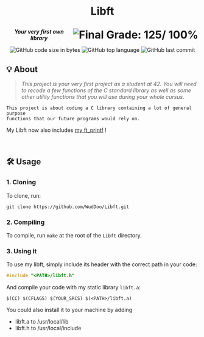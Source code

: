 <h1>
	<p align="center">Libft</p>
	<img align="right" alt="Final Grade: 125/ 100%" src="https://img.shields.io/badge/-%20125%20%2F%20100-success">
</h1>
<p align="center">
	<b><i>Your very first own library</b></i>
</p>
<p align="center">
	<img alt="GitHub code size in bytes" src="https://img.shields.io/github/languages/code-size/WudDoo/Libft">
	<img alt="GitHub top language" src="https://img.shields.io/github/languages/top/WudDoo/Libft">
	<img alt="GitHub last commit" src="https://img.shields.io/github/last-commit/WudDoo/Libft">
</p>

## 💡 About

> _This project is your very first project as a student at 42. You will need to recode a few functions of the C standard library as well as some other utility functions that you will use during your whole cursus._

	This project is about coding a C library containing a lot of general purpose
	functions that our future programs would rely on.

My Libft now also includes [my ft_printf](https://github.com/WudDoo/ft_printf) !

<br>

## 🛠️ Usage

### **1. Cloning**

To clone, run:
```
git clone https://github.com/WudDoo/Libft.git
```


### **2. Compiling**

To compile, run `make` at the root of the `Libft` directory.


### **3. Using it**

To use my libft, simply include its header with the correct path in your code:

```C
#include "<PATH>/libft.h"
```

And compile your code with my static library `libft.a`:

```
$(CC) $(CFLAGS) $(YOUR_SRCS) $(<PATH>/libft.a)
```


You could also install it to your machine by adding
* libft.a to /usr/local/lib
* libft.h to /usr/local/include